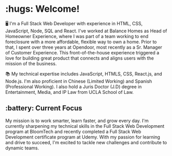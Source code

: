 
<h1> :hugs:  Welcome!</h1>


:desktop_computer: 
I'm a Full Stack Web Developer with experience in HTML, CSS, JavaScript, Node, SQL and React. I've worked at Balance Homes as Head of Homeowner Experience, where I was part of a team working to end foreclosure with a more affordable, flexible way to own a home. Prior to that, I spent over three years at Opendoor, most recently as a Sr. Manager of Customer Experience. This front-of-the-house experience triggered a love for building great product that connects and aligns users with the mission of the business.

:books:
My technical expertise includes JavaScript, HTMLS, CSS, React.js, and Node.js. I'm also proficient in Chinese (Limited Working) and Spanish (Professional Working). I also hold a Juris Doctor (J.D) degree in Entertainment, Media, and IP Law from UCLA School of Law. 

<h2> :battery:  Current Focus</h2>
My mission is to work smarter, learn faster, and grow every day. I'm currently sharpening my technical skills in the Full Stack Web Development program at BloomTech and recently completed a Full Stack Web Development certificate program at Udemy. With my passion for learning and drive to succeed, I'm excited to tackle new challenges and contribute to dynamic teams.
